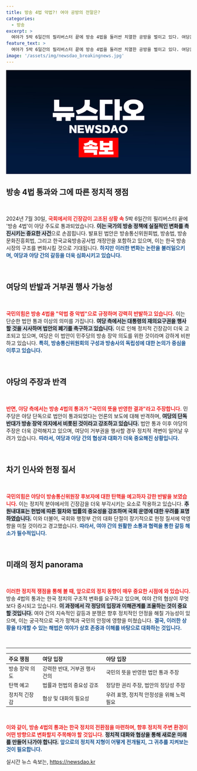 ```yaml
---
title: 방송 4법 악법?! 여야 공방의 전말은?
categories:
  - 방송
excerpt: >
  여야가 5박 6일간의 필리버스터 끝에 방송 4법을 둘러싼 치열한 공방을 벌이고 있다. 여당은 윤 대통령의 거부권 행사 가능성을 시사하며 비판했고, 야당은 이를 독재로 규정하며 강하게 반발하고 있다. 정치적 긴장이 고조되는 가운데, 국민들은 이 사안을 주목하고 있다.
feature_text: >
  여야가 5박 6일간의 필리버스터 끝에 방송 4법을 둘러싼 치열한 공방을 벌이고 있다. 여당은 윤 대통령의 거부권 행사 가능성을 시사하며 비판했고, 야당은 이를 독재로 규정하며 강하게 반발하고 있다. 정치적 긴장이 고조되는 가운데, 국민들은 이 사안을 주목하고 있다.
image: '/assets/img/newsdao_breakingnews.jpg'
---
```


<p><img src="/assets/img/newsdao_breakingnews.jpg" alt="flaretime 속보" /></p>

<h2 data-ke-size="size26">방송 4법 통과와 그에 따른 정치적 쟁점</h2>

<p data-ke-size="size16">&nbsp;</p>

<p data-ke-size="size16">2024년 7월 30일, <b><span style="color: #ee2323;">국회에서의 긴장감이 고조된 상황 속</span></b> 5박 6일간의 필리버스터 끝에 '방송 4법'이 야당 주도로 통과되었습니다. <b><span style="background-color: #21538527;">이는 국가의 방송 정책에 실질적인 변화를 촉진시키는 중요한 사건</span></b>으로 손꼽힙니다. 발표된 법안은 방송통신위원회법, 방송법, 방송문화진흥회법, 그리고 한국교육방송공사법 개정안을 포함하고 있으며, 이는 한국 방송 시장의 구조를 변화시킬 것으로 기대됩니다. <b><span style="color: #1a5490;">하지만 이러한 변화는 논란을 불러일으키며, 여당과 야당 간의 갈등을 더욱 심화시키고 있습니다.</span></b></p>

<p data-ke-size="size16">&nbsp;</p>

<h2 data-ke-size="size26">여당의 반발과 거부권 행사 가능성</h2>

<p data-ke-size="size16">&nbsp;</p>

<p data-ke-size="size16"><b><span style="color: #ee2323;">국민의힘은 방송 4법을 "악법 중 악법"으로 규정하며 강력히 반발하고 있습니다.</span></b> 이는 단순한 법안 통과 이상의 의미를 가집니다. <b><span style="background-color: #21538527;">여당 측에서는 대통령의 재의요구권을 행사할 것을 시사하며 법안의 폐기를 촉구하고 있습니다.</span></b> 이로 인해 정치적 긴장감이 더욱 고조되고 있으며, 여당은 이 법안이 민주당의 방송 장악 의도를 위한 것이라며 강하게 비판하고 있습니다. <b><span style="color: #1a5490;">특히, 방송통신위원회의 구성과 방송사의 독립성에 대한 논의가 중심을 이루고 있습니다.</span></b></p>

<p data-ke-size="size16">&nbsp;</p>

<h2 data-ke-size="size26">야당의 주장과 반격</h2>

<p data-ke-size="size16">&nbsp;</p>

<p data-ke-size="size16"><b><span style="color: #ee2323;">반면, 야당 측에서는 방송 4법의 통과가 "국민의 뜻을 반영한 결과"라고 주장합니다.</span></b> 민주당은 야당 단독으로 법안이 통과되었다는 언론의 보도에 대해 반격하며, <b><span style="background-color: #21538527;">여당의 단독 반대가 방송 장악 의지에서 비롯된 것이라고 강조하고 있습니다.</span></b> 법안 통과 이후 야당의 주장은 더욱 강력해지고 있으며, 여당이 거부권을 행사할 경우 정치적 격변이 일어날 우려가 있습니다. <b><span style="color: #1a5490;">따라서, 여당과 야당 간의 협상과 대화가 더욱 중요해진 상황입니다.</span></b></p>

<p data-ke-size="size16">&nbsp;</p>

<h2 data-ke-size="size26">차기 인사와 헌정 질서</h2>

<p data-ke-size="size16">&nbsp;</p>

<p data-ke-size="size16"><b><span style="color: #ee2323;">국민의힘은 야당이 방송통신위원장 후보자에 대한 탄핵을 예고하자 강한 반발을 보였습니다.</span></b> 이는 정치적 분야에서의 긴장감을 더욱 부각시키는 요소로 작용하고 있습니다. <b><span style="background-color: #21538527;">추 원내대표는 헌법에 따른 절차와 법률의 중요성을 강조하며 국회 운영에 대한 우려를 표명하였습니다.</span></b> 이와 더불어, 국회와 행정부 간의 대화 단절이 장기적으로 헌정 질서에 악영향을 미칠 것이라고 경고했습니다. <b><span style="color: #1a5490;">따라서, 여야 간의 원활한 소통과 협력을 통한 갈등 해소가 필수적입니다.</span></b></p>

<p data-ke-size="size16">&nbsp;</p>

<h2 data-ke-size="size26">미래의 정치 panorama</h2>

<p data-ke-size="size16">&nbsp;</p>

<p data-ke-size="size16"><b><span style="color: #ee2323;">이러한 정치적 쟁점을 통해 볼 때, 앞으로의 정치 동향이 매우 중요한 시점에 와 있습니다.</span></b> 방송 4법의 통과는 한국 정치의 구조적 변화를 요구하고 있으며, 여야 간의 협상이 무엇보다 중시되고 있습니다. <b><span style="background-color: #21538527;">이 과정에서 각 정당의 입장과 이해관계를 조율하는 것이 중요할 것입니다.</span></b> 여야 간의 지속적인 갈등과 분쟁은 향후 정치적인 안정을 해칠 가능성이 있으며, 이는 궁극적으로 국가 정책과 국민의 안정에 영향을 미쳤습니다. <b><span style="color: #1a5490;">결국, 이러한 상황을 타개할 수 있는 해법은 여야가 상호 존중과 이해를 바탕으로 대화하는 것입니다.</span></b></p>

<p data-ke-size="size16">&nbsp;</p>

<hr/>

<table style="width: 100%; text-align: left;">
    <thead>
        <tr>
            <th>주요 쟁점</th>
            <th>여당 입장</th>
            <th>야당 입장</th>
        </tr>
    </thead>
    <tbody>
        <tr>
            <td>방송 장악 의도</td>
            <td>강력한 반대, 거부권 행사 건의</td>
            <td>국민의 뜻을 반영한 법안 통과 주장</td>
        </tr>
        <tr>
            <td>탄핵 예고</td>
            <td>법률과 헌법의 중요성 강조</td>
            <td>정당한 권리 주장, 법안의 정당성 주장</td>
        </tr>
        <tr>
            <td>정치적 긴장감</td>
            <td>협상 및 대화의 필요성</td>
            <td>우려 표명, 정치적 안정성을 위해 노력 필요</td>
        </tr>
    </tbody>
</table>

<p data-ke-size="size16">&nbsp;</p>

<p><b><span style="color: #ee2323;">이와 같이, 방송 4법의 통과는 한국 정치의 전환점을 마련하며, 향후 정치적 주변 환경이 어떤 방향으로 변화할지 주목해야 할 것입니다.</span></b> <b><span style="background-color: #21538527;">정치적 대화와 협상을 통해 새로운 미래를 만들어 나가야 합니다.</span></b> <b><span style="color: #1a5490;">앞으로의 정치적 지형이 어떻게 전개될지, 그 귀추를 지켜보는 것이 필요합니다.</span></b></p>
실시간 뉴스 속보는, <a href="https://newsdao.kr" rel="dofollow">https://newsdao.kr</a>


